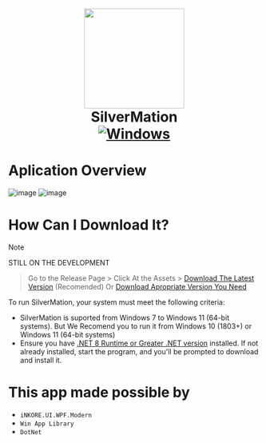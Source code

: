 <div align="center">
  <h1 align="center">
    <a href="https://bgi.huiyadan.com/"><img src="https://github.com/user-attachments/assets/6da1c75f-fa22-4a13-9ff1-59f41091db3f" width="200"></a>
    <br/>
    SilverMation
    <br/>
    <a href="https://dotnet.microsoft.com/en-us/download/dotnet/latest/runtime">
    <img alt="Windows" src="https://img.shields.io/badge/platform-Windows-blue?logo=windows11&style=flat-square&color=1E9BFA" />
  </a>
</div>



# Aplication Overview
![image](https://github.com/user-attachments/assets/53ef471b-8e73-4b22-a8d9-404cf08f04ea)
![image](https://github.com/user-attachments/assets/548457fc-e2ba-4f3a-b1c6-065ef9102884)

# How Can I Download It?
> [!NOTE]
> STILL ON THE DEVELOPMENT

> Go to the Release Page > Click At the Assets > [Download The Latest Version](https://github.com/GID0317/SilverMation/releases/latest "Download The Latest Version") (Recomended) Or [Download Apropriate Version  You Need](https://github.com/GID0317/SilverMation/releases "Download Apropriate Versions You Need")

To run SilverMation, your system must meet the following criteria:

- SilverMation is suported from Windows 7 to Windows 11 (64-bit systems). But We Recomend you to run it from Windows 10 (1803+) or Windows 11 (64-bit systems)
- Ensure you have [.NET 8 Runtime or Greater .NET version](https://dotnet.microsoft.com/en-us/download) installed. If not already installed, start the program, and you'll be prompted to download and install it.

# This app made possible by
- `iNKORE.UI.WPF.Modern`
- `Win App Library`
- `DotNet`


